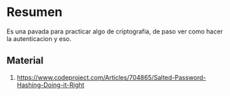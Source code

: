 # Resumen
Es una pavada para practicar algo de criptografia, de paso ver como hacer la autenticacion y eso. 

## Material

1) https://www.codeproject.com/Articles/704865/Salted-Password-Hashing-Doing-it-Right
